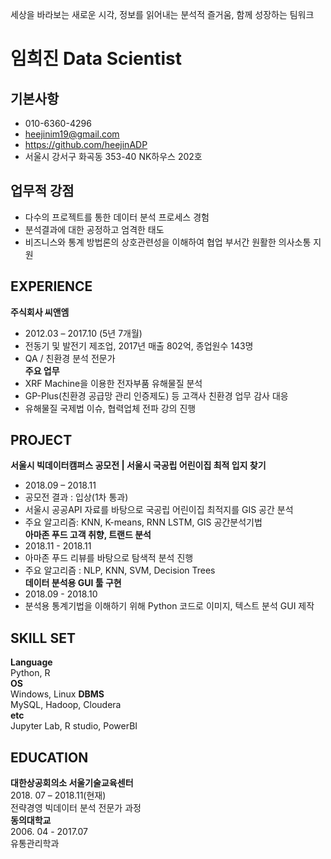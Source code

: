 세상을 바라보는 새로운 시각, 정보를 읽어내는 분석적 즐거움, 함께 성장하는 팀워크      
# 임희진 Data Scientist      
     
## 기본사항
* 010-6360-4296     
* heejinim19@gmail.com      
* https://github.com/heejinADP    
* 서울시 강서구 화곡동 353-40 NK하우스 202호     

## 업무적 강점      
* 다수의 프로젝트를 통한 데이터 분석 프로세스 경험      
* 분석결과에 대한 공정하고 엄격한 태도      
* 비즈니스와 통계 방법론의 상호관련성을 이해하여 협업 부서간 원활한 의사소통 지원     
    
## EXPERIENCE    
**주식회사 씨앤엠**     
* 2012.03 – 2017.10 (5년 7개월)     
* 전동기 및 발전기 제조업, 2017년 매출 802억, 종업원수 143명     
* QA / 친환경 분석 전문가       
**주요 업무**     
* XRF Machine을 이용한 전자부품 유해물질 분석      
* GP-Plus(친환경 공급망 관리 인증제도) 등 고객사 친환경 업무 감사 대응     
* 유해물질 국제법 이슈, 협력업체 전파 강의 진행     
     
## PROJECT     
**서울시 빅데이터캠퍼스 공모전 | 서울시 국공립 어린이집 최적 입지 찾기**    
* 2018.09 – 2018.11     
* 공모전 결과 : 입상(1차 통과)     
* 서울시 공공API 자료를 바탕으로 국공립 어린이집 최적지를 GIS 공간 분석   
* 주요 알고리즘: KNN, K-means, RNN LSTM, GIS 공간분석기법    
**아마존 푸드 고객 취향, 트랜드 분석**    
* 2018.11 - 2018.11    
* 아마존 푸드 리뷰를 바탕으로 탐색적 분석 진행    
* 주요 알고리즘 : NLP, KNN, SVM, Decision Trees    
**데이터 분석용 GUI 툴 구현**    
* 2018.09 - 2018.10      
* 분석용 통계기법을 이해하기 위해 Python 코드로 이미지, 텍스트 분석 GUI 제작    
   
## SKILL SET     
**Language**                      
Python, R    
**OS**                            
Windows, Linux
**DBMS**                         
MySQL, Hadoop, Cloudera    
**etc**                           
Jupyter Lab, R studio, PowerBI    
    
## EDUCATION    
**대한상공회의소 서울기술교육센터**     
2018. 07 – 2018.11(현재)     
전략경영 빅데이터 분석 전문가 과정        
**동의대학교**    
2006. 04 - 2017.07     
유통관리학과       
